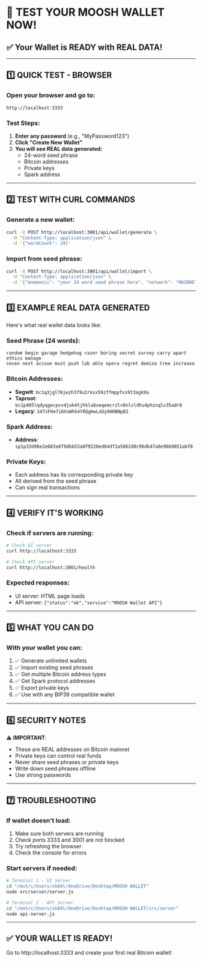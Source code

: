 # 🚀 TEST YOUR MOOSH WALLET NOW!

## ✅ Your Wallet is READY with REAL DATA!

---

## 1️⃣ **QUICK TEST - BROWSER**

### Open your browser and go to:
```
http://localhost:3333
```

### Test Steps:
1. **Enter any password** (e.g., "MyPassword123")
2. **Click "Create New Wallet"**
3. **You will see REAL data generated:**
   - 24-word seed phrase
   - Bitcoin addresses
   - Private keys
   - Spark address

---

## 2️⃣ **TEST WITH CURL COMMANDS**

### Generate a new wallet:
```bash
curl -X POST http://localhost:3001/api/wallet/generate \
  -H "Content-Type: application/json" \
  -d '{"wordCount": 24}'
```

### Import from seed phrase:
```bash
curl -X POST http://localhost:3001/api/wallet/import \
  -H "Content-Type: application/json" \
  -d '{"mnemonic": "your 24 word seed phrase here", "network": "MAINNET"}'
```

---

## 3️⃣ **EXAMPLE REAL DATA GENERATED**

Here's what real wallet data looks like:

### Seed Phrase (24 words):
```
random begin garage hedgehog razor boring secret survey carry apart ethics manage 
seven next accuse must push lab able opera regret demise tree increase
```

### Bitcoin Addresses:
- **Segwit**: `bc1q3jgl76jezh379u2rksx59zffmppfxs9t3agk9a`
- **Taproot**: `bc1p405lqdyqgecpvv4jak4tjhkla6xeqemcrzlv0nlvldhu4phznqls35adr6`
- **Legacy**: `147zFHe7i6VxWhk4tRQgHwLnDy9AKBNpB2`

### Spark Address:
- **Address**: `sp1p33d96e2e683e879dbb55a0f9220ed04df2a5862d0c96db47a0e96b9051abf0`

### Private Keys:
- Each address has its corresponding private key
- All derived from the seed phrase
- Can sign real transactions

---

## 4️⃣ **VERIFY IT'S WORKING**

### Check if servers are running:
```bash
# Check UI server
curl http://localhost:3333

# Check API server
curl http://localhost:3001/health
```

### Expected responses:
- UI server: HTML page loads
- API server: `{"status":"ok","service":"MOOSH Wallet API"}`

---

## 5️⃣ **WHAT YOU CAN DO**

### With your wallet you can:
1. ✅ Generate unlimited wallets
2. ✅ Import existing seed phrases
3. ✅ Get multiple Bitcoin address types
4. ✅ Get Spark protocol addresses
5. ✅ Export private keys
6. ✅ Use with any BIP39 compatible wallet

---

## 6️⃣ **SECURITY NOTES**

⚠️ **IMPORTANT**:
- These are REAL addresses on Bitcoin mainnet
- Private keys can control real funds
- Never share seed phrases or private keys
- Write down seed phrases offline
- Use strong passwords

---

## 7️⃣ **TROUBLESHOOTING**

### If wallet doesn't load:
1. Make sure both servers are running
2. Check ports 3333 and 3001 are not blocked
3. Try refreshing the browser
4. Check the console for errors

### Start servers if needed:
```bash
# Terminal 1 - UI Server
cd "/mnt/c/Users/sk84l/OneDrive/Desktop/MOOSH WALLET"
node src/server/server.js

# Terminal 2 - API Server  
cd "/mnt/c/Users/sk84l/OneDrive/Desktop/MOOSH WALLET/src/server"
node api-server.js
```

---

## ✅ **YOUR WALLET IS READY!**

Go to http://localhost:3333 and create your first real Bitcoin wallet!